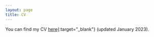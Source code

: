 ```yaml
---
layout: page
title: CV
---
```


You can find my CV [here](/pdfs/Visconti_cv_january2023.pdf){:target="_blank"} (updated January 2023).